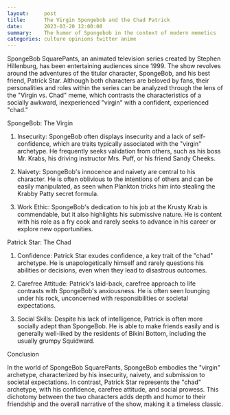 ```yaml
---
layout:     post
title:      The Virgin Spongebob and the Chad Patrick
date:       2023-03-20 12:00:00
summary:    The humor of Spongebob in the context of modern memetics
categories: culture opinions twitter anime
---
```



SpongeBob SquarePants, an animated television series created by Stephen Hillenburg, has been entertaining audiences since 1999. The show revolves around the adventures of the titular character, SpongeBob, and his best friend, Patrick Star. Although both characters are beloved by fans, their personalities and roles within the series can be analyzed through the lens of the "Virgin vs. Chad" meme, which contrasts the characteristics of a socially awkward, inexperienced "virgin" with a confident, experienced "chad."

SpongeBob: The Virgin

1. Insecurity: SpongeBob often displays insecurity and a lack of self-confidence, which are traits typically associated with the "virgin" archetype. He frequently seeks validation from others, such as his boss Mr. Krabs, his driving instructor Mrs. Puff, or his friend Sandy Cheeks.

2. Naivety: SpongeBob's innocence and naivety are central to his character. He is often oblivious to the intentions of others and can be easily manipulated, as seen when Plankton tricks him into stealing the Krabby Patty secret formula.

3. Work Ethic: SpongeBob's dedication to his job at the Krusty Krab is commendable, but it also highlights his submissive nature. He is content with his role as a fry cook and rarely seeks to advance in his career or explore new opportunities.

Patrick Star: The Chad

1. Confidence: Patrick Star exudes confidence, a key trait of the "chad" archetype. He is unapologetically himself and rarely questions his abilities or decisions, even when they lead to disastrous outcomes.

2. Carefree Attitude: Patrick's laid-back, carefree approach to life contrasts with SpongeBob's anxiousness. He is often seen lounging under his rock, unconcerned with responsibilities or societal expectations.

3. Social Skills: Despite his lack of intelligence, Patrick is often more socially adept than SpongeBob. He is able to make friends easily and is generally well-liked by the residents of Bikini Bottom, including the usually grumpy Squidward.

Conclusion

In the world of SpongeBob SquarePants, SpongeBob embodies the "virgin" archetype, characterized by his insecurity, naivety, and submission to societal expectations. In contrast, Patrick Star represents the "chad" archetype, with his confidence, carefree attitude, and social prowess. This dichotomy between the two characters adds depth and humor to their friendship and the overall narrative of the show, making it a timeless classic.
